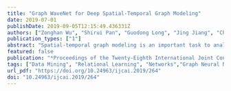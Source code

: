 ```yaml
---
title: "Graph WaveNet for Deep Spatial-Temporal Graph Modeling"
date: 2019-07-01
publishDate: 2019-09-05T12:15:49.436331Z
authors: ["Zonghan Wu", "Shirui Pan", "Guodong Long", "Jing Jiang", "Chengqi Zhang"]
publication_types: ["1"]
abstract: "Spatial-temporal graph modeling is an important task to analyze the spatial relations and temporal trends of components in a system. Existing approaches mostly capture the spatial dependency on a fixed graph structure, assuming that the underlying relation between entities is pre-determined. However, the explicit graph structure (relation) does not necessarily reflect the true dependency and genuine relation may be missing due to the incomplete connections in the data. Furthermore, existing methods are ineffective to capture the temporal trends as the RNNs or CNNs employed in these methods cannot capture long-range temporal sequences. To overcome these limitations, we propose in this paper a novel graph neural network architecture, Graph WaveNet, for spatial-temporal graph modeling. By developing a novel adaptive dependency matrix and learn it through node embedding, our model can precisely capture the hidden spatial dependency in the data. With a stacked dilated 1D convolution component whose receptive field grows exponentially as the number of layers increases, Graph WaveNet is able to handle very long sequences. These two components are integrated seamlessly in a unified framework and the whole framework is learned in an end-to-end manner. Experimental results on two public traffic network datasets, METR-LA and PEMS-BAY, demonstrate the superior performance of our algorithm."
featured: false
publication: "*Proceedings of the Twenty-Eighth International Joint Conference on Artificial Intelligence, IJCAI-19*"
tags: ["Data Mining", "Relational Learning", "Networks","Graph Neural Networks"]
url_pdf: "https://doi.org/10.24963/ijcai.2019/264"
doi: "10.24963/ijcai.2019/264"
---
```


